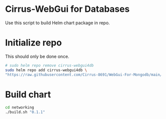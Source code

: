 # Cirrus-WebGui for Databases

Use this script to build Helm chart package in repo.

# Initialize repo

This should only be done once.

```bash
# sudo helm repo remove cirrus-webgui4db
sudo helm repo add cirrus-webgui4db \
"https://raw.githubusercontent.com/Cirrus-8691/WebGui-For-Mongodb/main/networking/repository"

```
# Build chart

```bash
cd networking
./build.sh "0.1.1"

```
